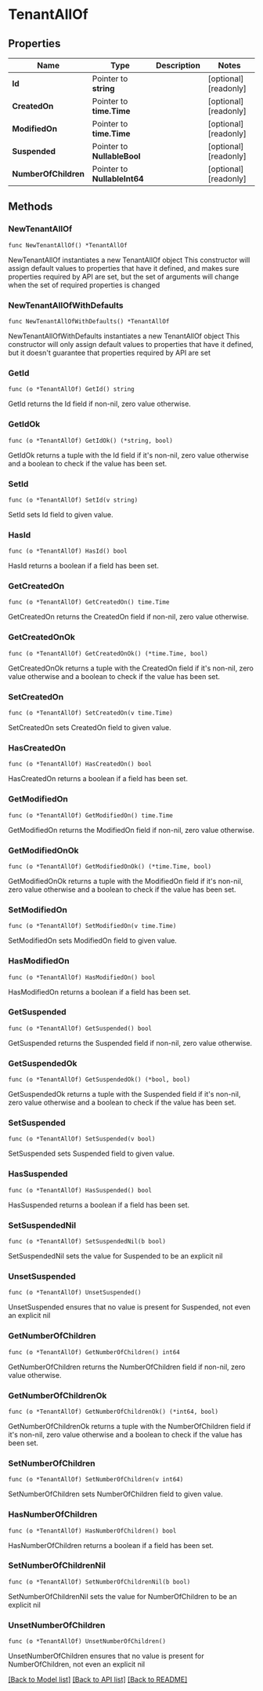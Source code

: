 # TenantAllOf

## Properties

Name | Type | Description | Notes
------------ | ------------- | ------------- | -------------
**Id** | Pointer to **string** |  | [optional] [readonly] 
**CreatedOn** | Pointer to **time.Time** |  | [optional] [readonly] 
**ModifiedOn** | Pointer to **time.Time** |  | [optional] [readonly] 
**Suspended** | Pointer to **NullableBool** |  | [optional] [readonly] 
**NumberOfChildren** | Pointer to **NullableInt64** |  | [optional] [readonly] 

## Methods

### NewTenantAllOf

`func NewTenantAllOf() *TenantAllOf`

NewTenantAllOf instantiates a new TenantAllOf object
This constructor will assign default values to properties that have it defined,
and makes sure properties required by API are set, but the set of arguments
will change when the set of required properties is changed

### NewTenantAllOfWithDefaults

`func NewTenantAllOfWithDefaults() *TenantAllOf`

NewTenantAllOfWithDefaults instantiates a new TenantAllOf object
This constructor will only assign default values to properties that have it defined,
but it doesn't guarantee that properties required by API are set

### GetId

`func (o *TenantAllOf) GetId() string`

GetId returns the Id field if non-nil, zero value otherwise.

### GetIdOk

`func (o *TenantAllOf) GetIdOk() (*string, bool)`

GetIdOk returns a tuple with the Id field if it's non-nil, zero value otherwise
and a boolean to check if the value has been set.

### SetId

`func (o *TenantAllOf) SetId(v string)`

SetId sets Id field to given value.

### HasId

`func (o *TenantAllOf) HasId() bool`

HasId returns a boolean if a field has been set.

### GetCreatedOn

`func (o *TenantAllOf) GetCreatedOn() time.Time`

GetCreatedOn returns the CreatedOn field if non-nil, zero value otherwise.

### GetCreatedOnOk

`func (o *TenantAllOf) GetCreatedOnOk() (*time.Time, bool)`

GetCreatedOnOk returns a tuple with the CreatedOn field if it's non-nil, zero value otherwise
and a boolean to check if the value has been set.

### SetCreatedOn

`func (o *TenantAllOf) SetCreatedOn(v time.Time)`

SetCreatedOn sets CreatedOn field to given value.

### HasCreatedOn

`func (o *TenantAllOf) HasCreatedOn() bool`

HasCreatedOn returns a boolean if a field has been set.

### GetModifiedOn

`func (o *TenantAllOf) GetModifiedOn() time.Time`

GetModifiedOn returns the ModifiedOn field if non-nil, zero value otherwise.

### GetModifiedOnOk

`func (o *TenantAllOf) GetModifiedOnOk() (*time.Time, bool)`

GetModifiedOnOk returns a tuple with the ModifiedOn field if it's non-nil, zero value otherwise
and a boolean to check if the value has been set.

### SetModifiedOn

`func (o *TenantAllOf) SetModifiedOn(v time.Time)`

SetModifiedOn sets ModifiedOn field to given value.

### HasModifiedOn

`func (o *TenantAllOf) HasModifiedOn() bool`

HasModifiedOn returns a boolean if a field has been set.

### GetSuspended

`func (o *TenantAllOf) GetSuspended() bool`

GetSuspended returns the Suspended field if non-nil, zero value otherwise.

### GetSuspendedOk

`func (o *TenantAllOf) GetSuspendedOk() (*bool, bool)`

GetSuspendedOk returns a tuple with the Suspended field if it's non-nil, zero value otherwise
and a boolean to check if the value has been set.

### SetSuspended

`func (o *TenantAllOf) SetSuspended(v bool)`

SetSuspended sets Suspended field to given value.

### HasSuspended

`func (o *TenantAllOf) HasSuspended() bool`

HasSuspended returns a boolean if a field has been set.

### SetSuspendedNil

`func (o *TenantAllOf) SetSuspendedNil(b bool)`

 SetSuspendedNil sets the value for Suspended to be an explicit nil

### UnsetSuspended
`func (o *TenantAllOf) UnsetSuspended()`

UnsetSuspended ensures that no value is present for Suspended, not even an explicit nil
### GetNumberOfChildren

`func (o *TenantAllOf) GetNumberOfChildren() int64`

GetNumberOfChildren returns the NumberOfChildren field if non-nil, zero value otherwise.

### GetNumberOfChildrenOk

`func (o *TenantAllOf) GetNumberOfChildrenOk() (*int64, bool)`

GetNumberOfChildrenOk returns a tuple with the NumberOfChildren field if it's non-nil, zero value otherwise
and a boolean to check if the value has been set.

### SetNumberOfChildren

`func (o *TenantAllOf) SetNumberOfChildren(v int64)`

SetNumberOfChildren sets NumberOfChildren field to given value.

### HasNumberOfChildren

`func (o *TenantAllOf) HasNumberOfChildren() bool`

HasNumberOfChildren returns a boolean if a field has been set.

### SetNumberOfChildrenNil

`func (o *TenantAllOf) SetNumberOfChildrenNil(b bool)`

 SetNumberOfChildrenNil sets the value for NumberOfChildren to be an explicit nil

### UnsetNumberOfChildren
`func (o *TenantAllOf) UnsetNumberOfChildren()`

UnsetNumberOfChildren ensures that no value is present for NumberOfChildren, not even an explicit nil

[[Back to Model list]](../README.md#documentation-for-models) [[Back to API list]](../README.md#documentation-for-api-endpoints) [[Back to README]](../README.md)


